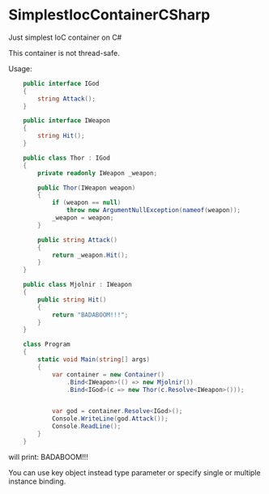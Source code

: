 # SimplestIocContainerCSharp
Just simplest IoC container on C#

This container is not thread-safe.

Usage:

```c#
    public interface IGod
    {
        string Attack();
    }

    public interface IWeapon
    {
        string Hit();
    }

    public class Thor : IGod
    {
        private readonly IWeapon _weapon;

        public Thor(IWeapon weapon)
        {
            if (weapon == null)
                throw new ArgumentNullException(nameof(weapon));
            _weapon = weapon;
        }

        public string Attack()
        {
            return _weapon.Hit();
        }
    }

    public class Mjolnir : IWeapon
    {
        public string Hit()
        {
            return "BADABOOM!!!";
        }
    }

    class Program
    {
        static void Main(string[] args)
        {
            var container = new Container()
                .Bind<IWeapon>(() => new Mjolnir())
                .Bind<IGod>(c => new Thor(c.Resolve<IWeapon>()));


            var god = container.Resolve<IGod>();
            Console.WriteLine(god.Attack());
            Console.ReadLine();
        }
    }

```
will print:
BADABOOM!!!

You can use key object instead type parameter or specify single or multiple instance binding.
